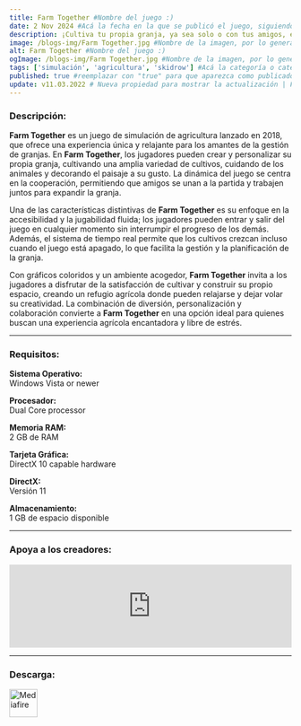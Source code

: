 ```yaml
---
title: Farm Together #Nombre del juego :)
date: 2 Nov 2024 #Acá la fecha en la que se publicó el juego, siguiendo este formato: Dia "30", Mes "Oct", Año "2024" = como debe quedar: 30 Oct 2024
description: ¡Cultiva tu propia granja, ya sea solo o con tus amigos, en esta única y relajada experiencia granjística! #Acá una mini descripción del juego
image: /blogs-img/Farm Together.jpg #Nombre de la imagen, por lo general es exactamente el mismo nombre que el juego excluyendo lo ":" (Dos puntos)
alt: Farm Together #Nombre del juego :)
ogImage: /blogs-img/Farm Together.jpg #Nombre de la imagen, por lo general es exactamente el mismo nombre que el juego excluyendo lo ":" (Dos puntos)
tags: ['simulación', 'agricultura', 'skidrow'] #Acá la categoría o categorías del juego, si es más de una se coloca en este formato: ['categoría1', 'categoría2']
published: true #reemplazar con "true" para que aparezca como publicado
update: v11.03.2022 # Nueva propiedad para mostrar la actualización | Formato: v1.0.0
---
```


<!--En VSCode seleccionando una palabra, por ejemplo: "Farm Together" y apretando Ctrl+F2 se seleccionan todas las palabras iguales-->

### Descripción:
**Farm Together** es un juego de simulación de agricultura lanzado en 2018, que ofrece una experiencia única y relajante para los amantes de la gestión de granjas. En **Farm Together**, los jugadores pueden crear y personalizar su propia granja, cultivando una amplia variedad de cultivos, cuidando de los animales y decorando el paisaje a su gusto. La dinámica del juego se centra en la cooperación, permitiendo que amigos se unan a la partida y trabajen juntos para expandir la granja.

Una de las características distintivas de **Farm Together** es su enfoque en la accesibilidad y la jugabilidad fluida; los jugadores pueden entrar y salir del juego en cualquier momento sin interrumpir el progreso de los demás. Además, el sistema de tiempo real permite que los cultivos crezcan incluso cuando el juego está apagado, lo que facilita la gestión y la planificación de la granja.

Con gráficos coloridos y un ambiente acogedor, **Farm Together** invita a los jugadores a disfrutar de la satisfacción de cultivar y construir su propio espacio, creando un refugio agrícola donde pueden relajarse y dejar volar su creatividad. La combinación de diversión, personalización y colaboración convierte a **Farm Together** en una opción ideal para quienes buscan una experiencia agrícola encantadora y libre de estrés.

<!--Prompt para Chat-GPT: Hazme una descripción para el juego "Farm Together" y cada que menciones "Farm Together" ponlo en negrita -->

---

### Requisitos:
**Sistema Operativo:**  
Windows Vista or newer

**Procesador:**  
Dual Core processor

**Memoria RAM:**  
2 GB de RAM

**Tarjeta Gráfica:**  
DirectX 10 capable hardware

**DirectX:**  
Versión 11

**Almacenamiento:**  
1 GB de espacio disponible

<!--Si falta o sobra un requisito se quita o se agrega manteniendo el mismo formato-->

---

### Apoya a los creadores:
<iframe src="https://store.steampowered.com/widget/673950/" frameborder="0" style="background-color: transparent; width: 100% !important; aspect-ratio: 646 / 190;"></iframe>

<!--Reemplazar los numeros (AppID) del juego (en este caso 2668510) por el numero (AppID) correspondiente con el juego a publicar-->
<!--El AppID se encuentra en la URL del Juego en Steam-->

---

### Descarga:

[<img src="https://gist.github.com/cxmeel/0dbc95191f239b631c3874f4ccf114e2/raw/download.svg" alt="Mediafire" height="50" />](https://www.mediafire.com/file/96uli5uz94lyl6t/Farm_Together.zip/file)

<!-- # se debe reemplazar por el link de descarga-->

<!--NOMBRE-DEL-SERVICIO se debe reemplazar por el servicio donde está subido el juego-->